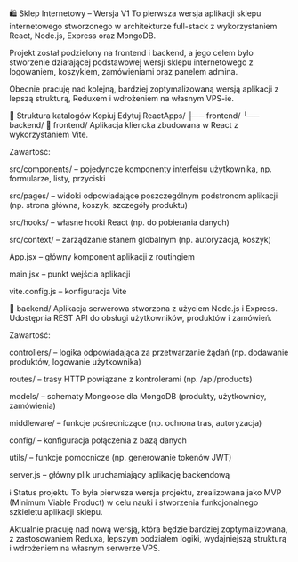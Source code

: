 🛍️ Sklep Internetowy – Wersja V1
To pierwsza wersja aplikacji sklepu internetowego stworzonego w architekturze full-stack z wykorzystaniem React, Node.js, Express oraz MongoDB.

Projekt został podzielony na frontend i backend, a jego celem było stworzenie działającej podstawowej wersji sklepu internetowego z logowaniem, koszykiem, zamówieniami oraz panelem admina.

Obecnie pracuję nad kolejną, bardziej zoptymalizowaną wersją aplikacji z lepszą strukturą, Reduxem i wdrożeniem na własnym VPS-ie.
 
📁 Struktura katalogów
Kopiuj
Edytuj
ReactApps/
├── frontend/
└── backend/
📂 frontend/
Aplikacja kliencka zbudowana w React z wykorzystaniem Vite.

Zawartość:

src/components/ – pojedyncze komponenty interfejsu użytkownika, np. formularze, listy, przyciski

src/pages/ – widoki odpowiadające poszczególnym podstronom aplikacji (np. strona główna, koszyk, szczegóły produktu)

src/hooks/ – własne hooki React (np. do pobierania danych)

src/context/ – zarządzanie stanem globalnym (np. autoryzacja, koszyk)

App.jsx – główny komponent aplikacji z routingiem

main.jsx – punkt wejścia aplikacji

vite.config.js – konfiguracja Vite

📂 backend/
Aplikacja serwerowa stworzona z użyciem Node.js i Express. Udostępnia REST API do obsługi użytkowników, produktów i zamówień.

Zawartość:

controllers/ – logika odpowiadająca za przetwarzanie żądań (np. dodawanie produktów, logowanie użytkownika)

routes/ – trasy HTTP powiązane z kontrolerami (np. /api/products)

models/ – schematy Mongoose dla MongoDB (produkty, użytkownicy, zamówienia)

middleware/ – funkcje pośredniczące (np. ochrona tras, autoryzacja)

config/ – konfiguracja połączenia z bazą danych

utils/ – funkcje pomocnicze (np. generowanie tokenów JWT)

server.js – główny plik uruchamiający aplikację backendową

ℹ️ Status projektu
To była pierwsza wersja projektu, zrealizowana jako MVP (Minimum Viable Product) w celu nauki i stworzenia funkcjonalnego szkieletu aplikacji sklepu.

Aktualnie pracuję nad nową wersją, która będzie bardziej zoptymalizowana, z zastosowaniem Reduxa, lepszym podziałem logiki, wydajniejszą strukturą i wdrożeniem na własnym serwerze VPS.
